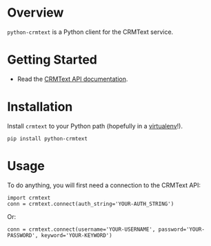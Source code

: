 # Overview

<code>python-crmtext</code> is a Python client for the CRMText service.


# Getting Started

* Read the [CRMText API documentation](http://crmtext.com/api/docs).


# Installation

Install <code>crmtext</code> to your Python path (hopefully in a [virtualenv](http://www.virtualenv.org/)!).

    pip install python-crmtext


# Usage

To do anything, you will first need a connection to the CRMText API:

    import crmtext
    conn = crmtext.connect(auth_string='YOUR-AUTH_STRING')

Or:

    conn = crmtext.connect(username='YOUR-USERNAME', password='YOUR-PASSWORD', keyword='YOUR-KEYWORD')
